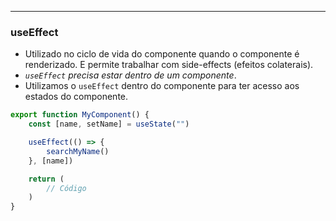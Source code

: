 ___
### useEffect
- Utilizado no ciclo de vida do componente quando o componente é renderizado. E permite trabalhar com side-effects (efeitos colaterais).
- *`useEffect` precisa estar dentro de um componente*.
- Utilizamos o `useEffect` dentro do componente para ter acesso aos estados do componente.
```ts
export function MyComponent() {
	const [name, setName] = useState("")

	useEffect(() => {
		searchMyName()
	}, [name])

	return (
		// Código
	)
}
```